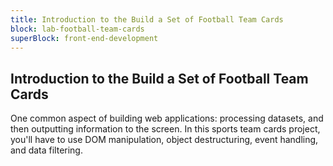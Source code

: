 ```yaml
---
title: Introduction to the Build a Set of Football Team Cards
block: lab-football-team-cards
superBlock: front-end-development
---
```


## Introduction to the Build a Set of Football Team Cards

One common aspect of building web applications: processing datasets, and then outputting information to the screen. In this sports team cards project, you'll have to use DOM manipulation, object destructuring, event handling, and data filtering.
